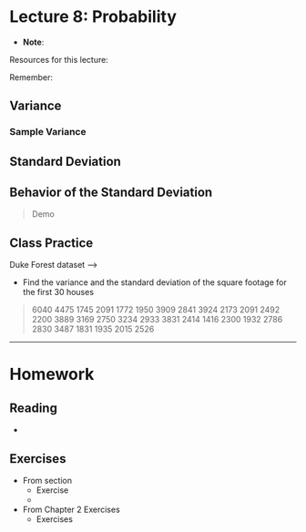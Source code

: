 # Lecture 8: Probability
* __Note__: 

Resources for this lecture:

Remember:

## Variance


### Sample Variance


## Standard Deviation


## Behavior of the Standard Deviation
> Demo

## Class Practice
Duke Forest dataset --> 
* Find the variance and the standard deviation of the square footage for the first 30 houses
> 6040	4475 	1745 	2091 	1772
> 1950	3909	2841	3924	2173
> 2091	2492	2200	3889	3169
> 2750	3234	2933	3831	2414
> 1416	2300	1932	2786	2830
> 3487	1831	1935	2015	2526


-----
# Homework
## Reading
* 

## Exercises
* From section 
  * Exercise 
  * 
* From Chapter 2 Exercises
  * Exercises 